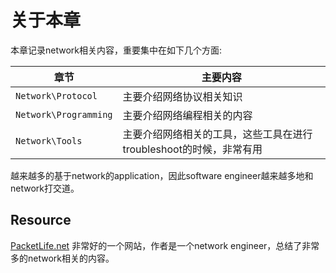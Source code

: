 # 关于本章

本章记录network相关内容，重要集中在如下几个方面:

| 章节                  | 主要内容                                                     |
| --------------------- | ------------------------------------------------------------ |
| `Network\Protocol`    | 主要介绍网络协议相关知识                                     |
| `Network\Programming` | 主要介绍网络编程相关的内容                                   |
| `Network\Tools`       | 主要介绍网络相关的工具，这些工具在进行troubleshoot的时候，非常有用 |

越来越多的基于network的application，因此software engineer越来越多地和network打交道。

## Resource

[PacketLife.net](https://packetlife.net/)	非常好的一个网站，作者是一个network engineer，总结了非常多的network相关的内容。